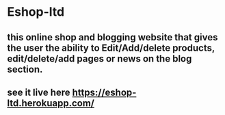 # Eshop-ltd
## this online shop and blogging website that gives the user the ability to Edit/Add/delete products, edit/delete/add pages or news on the blog section.
## see it live here https://eshop-ltd.herokuapp.com/
